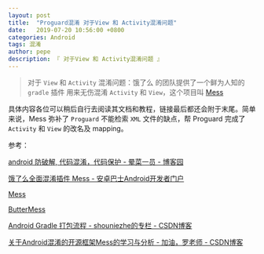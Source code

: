 ```yaml
---
layout: post
title:  "Proguard混淆 对于View 和 Activity混淆问题"
date:   2019-07-20 10:56:00 +0800
categories: Android
tags: 混淆
author: pepe
description: 『 对于View 和 Activity混淆问题 』
---
```


> 对于 `View` 和 `Activity` 混淆问题：饿了么 的团队提供了一个鲜为人知的 `gradle` 插件 用来无伤混淆 `Activity` 和 `View`，这个项目叫 [Mess](https://github.com/eleme/Mess)

具体内容各位可以稍后自行去阅读其文档和教程，链接最后都还会附于末尾。简单来说，Mess 弥补了 `Proguard` 不能检索 `XML` 文件的缺点，帮 Proguard 完成了 `Activity` 和 `View` 的改名及 mapping。













参考：

[android 防破解, 代码混淆，代码保护 - 晕菜一员 - 博客园](https://www.cnblogs.com/CharlesGrant/p/7544311.html)

[饿了么全面混淆插件 Mess - 安卓巴士Android开发者门户](http://www.10tiao.com/html/597/201808/2651943416/1.html)

[Mess](https://github.com/eleme/Mess)

[ButterMess](https://github.com/peacepassion/ButterMess)

[Android Gradle 打包流程 - shouniezhe的专栏 - CSDN博客](https://blog.csdn.net/shouniezhe/article/details/95162422)

[关于Android混淆的开源框架Mess的学习与分析 - 加油，罗老师 - CSDN博客](https://blog.csdn.net/qq_35770354/article/details/82799049)